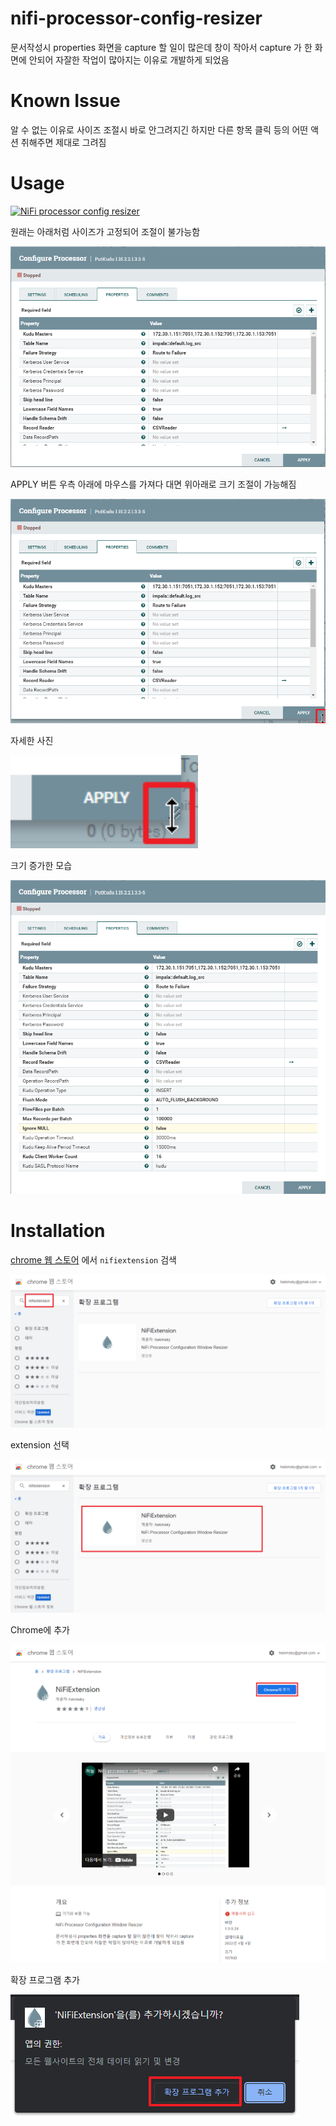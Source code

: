 # nifi-processor-config-resizer

문서작성시 properties 화면을 capture 할 일이 많은데 창이 작아서 capture 가 한 화면에 안되어 자잘한 작업이 많아지는 이유로 개발하게 되었음

# Known Issue

알 수 없는 이유로 사이즈 조절시 바로 안그려지긴 하지만 다른 항목 클릭 등의 어떤 액션 취해주면 제대로 그려짐

# Usage

[![NiFi processor config resizer](http://img.youtube.com/vi/sQgpqx9x1bs/0.jpg)](https://youtu.be/sQgpqx9x1bs?t=0s)

원래는 아래처럼 사이즈가 고정되어 조절이 불가능함

![default Configure Processor](./screenshots/img00.png)

APPLY 버튼 우측 아래에 마우스를 가져다 대면 위아래로 크기 조절이 가능해짐

![Button Vertical Cursor](./screenshots/img01.png)

자세한 사진

<img src="./screenshots/img02.png" alt="Detail Button Vertical Cursor" style="width:300px;"/>

크기 증가한 모습

![Resized Configure Processor](./screenshots/img03.png)

# Installation

[chrome 웹 스토어](https://chrome.google.com/webstore/category/extensions) 에서 `nifiextension` 검색

![Search](screenshots/img04.png)

extension 선택

![Installation](screenshots/img05.png)

Chrome에 추가

![Add Chrome](screenshots/img06.png)

확장 프로그램 추가

![Add Extension](screenshots/img07.png)
